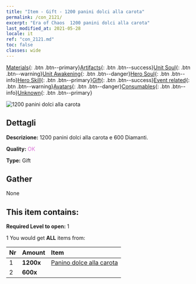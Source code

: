 ```yaml
---
title: "Item - Gift - 1200 panini dolci alla carota"
permalink: /con_2121/
excerpt: "Era of Chaos  1200 panini dolci alla carota"
last_modified_at: 2021-05-28
locale: it
ref: "con_2121.md"
toc: false
classes: wide
---
```

 [Materials](/ItemsIT/){: .btn .btn--primary}[Artifacts](/ItemsIT/Artifacts/){: .btn .btn--success}[Unit Soul](/ItemsIT/UnitSoul/){: .btn .btn--warning}[Unit Awakening](/ItemsIT/UnitAwakening/){: .btn .btn--danger}[Hero Soul](/ItemsIT/HeroSoul/){: .btn .btn--info}[Hero Skill](/ItemsIT/HeroSkill/){: .btn .btn--primary}[Gift](/ItemsIT/Gift/){: .btn .btn--success}[Event related](/ItemsIT/Events/){: .btn .btn--warning}[Avatars](/ItemsIT/Avatars/){: .btn .btn--danger}[Consumables](/ItemsIT/Consumables/){: .btn .btn--info}[Unknown](/ItemsIT/Unknown/){: .btn .btn--primary}

 ![1200 panini dolci alla carota](/images/t/i_907588.png)

## Dettagli
 **Descrizione:** 1200 panini dolci alla carota e 600 Diamanti.

 **Quality:** <span style="color: #DA70D6">OK</span>

 **Type:** Gift

## Gather

  None

## This item contains:

 **Required Level to open:** 1

 1 You would get **ALL** items  from:

  | Nr | Amount |     Item    |
  |:---|:-------|:------------|
  | 1 |  **1200x** | [Panino dolce alla carota](/ItemsIT/con_2119/) |  | 
  | 2 |  **600x** | <i class="fas fa-gem"/> |  | 
